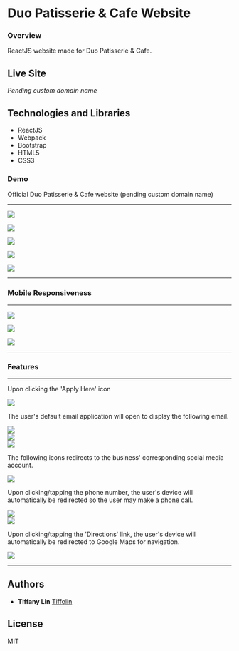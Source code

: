 # Duo Patisserie & Cafe Website
### Overview
ReactJS website made for Duo Patisserie & Cafe. 

## Live Site

*Pending custom domain name*
## Technologies and Libraries

* ReactJS
* Webpack
* Bootstrap
* HTML5
* CSS3

### Demo
Official Duo Patisserie & Cafe website (pending custom domain name)

--- 

![](screenshot/1.png)      


![](screenshot/2.png)      


![](screenshot/3.png)      


![](screenshot/4.png) 


![](screenshot/5.png)   


--- 

### Mobile Responsiveness

--- 

![](screenshot/6.png)   


![](screenshot/7.png)   


![](screenshot/8.png)   

--- 

### Features

--- 
 Upon clicking the 'Apply Here' icon

![](screenshot/9.png)   

The user's default email application will open to display the following email.

![](screenshot/9.png)  
![](screenshot/9-2.png)  
![](screenshot/9-3.png)  


The following icons redirects to the business' corresponding social media account.

![](screenshot/10.png)   


Upon clicking/tapping the phone number, the user's device will automatically be redirected so the user may make a phone call. 

![](screenshot/11.png)   
![](screenshot/11-2.png)   


Upon clicking/tapping the 'Directions' link, the user's device will automatically be redirected to Google Maps for navigation. 

![](screenshot/12.png)   

---
## Authors
* **Tiffany Lin**         [Tiffolin](https://github.com/Tiffolin)


## License
MIT
